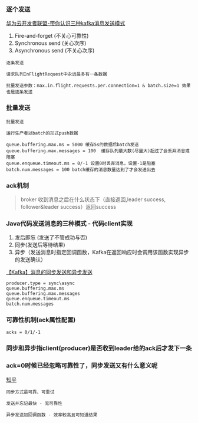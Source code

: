 ### 逐个发送

[华为云开发者联盟​-带你认识三种kafka消息发送模式](https://zhuanlan.zhihu.com/p/451678059)

1. Fire-and-forget (不关心可靠性)
2. Synchronous send (关心次序)
3. Asynchronous send (不关心次序)

```
逐条发送

请求队列InFlightRequest中永远最多有一条数据

批量发送参数：max.in.flight.requests.per.connection=1 & batch.size=1 效果也是逐条发送
```


### 批量发送

```
批量发送

运行生产者以batch的形式push数据

queue.buffering.max.ms = 5000 缓存5s的数据后batch发送
queue.buffering.max.messages = 100  缓存队列最大数(尽量大)超过了会丢弃消息或阻塞
queue.enqueue.timeout.ms = 0/-1 设置0时丢弃消息，设置-1是阻塞
batch.num.messages = 100 batch缓存的消息数量达到了才会发送出去
```

### ack机制

> broker 收到消息之后在什么状态下（直接返回,leader success, follower&leader success）返回success

### Java代码发送消息的三种模式 - 代码client实现

1. 发后即忘 (发送了不管成功与否)
2. 同步(发送后等待结果)
3. 异步（发送消息时指定回调函数，Kafka在返回响应时会调用该函数实现异步的发送确认）


[【Kafka】消息的同步发送和异步发送](https://blog.csdn.net/m0_45406092/article/details/119546471)

```
producer.type = sync\async
queue.buffering.max.ms
queue.buffering.max.messages
queue.enqueue.timeout.ms
batch.num.messages
```

### 可靠性机制(ack属性配置)

```
acks = 0/1/-1
```

### 同步和异步指client(producer)是否收到leader给的ack后才发下一条


### ack=0时候已经忽略可靠性了，同步发送又有什么意义呢

[知乎](https://zhuanlan.zhihu.com/p/531447457)

```
同步方式最可靠、可重试

发送并忘记最快 - 无可靠性

异步发送加回调函数 - 效率较高且可知道结果
```